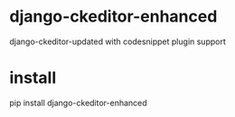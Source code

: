 django-ckeditor-enhanced
========================

django-ckeditor-updated with codesnippet plugin support

# install
pip install django-ckeditor-enhanced
